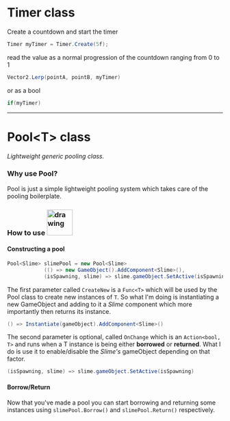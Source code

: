 # Timer class
Create a countdown and start the timer
``` c#
Timer myTimer = Timer.Create(5f);
```
read the value as a normal progression of the countdown ranging from 0 to 1
``` c#
Vector2.Lerp(pointA, pointB, myTimer)
```
or as a bool
``` c#
if(myTimer)
```

___

# Pool\<T> class  
_Lightweight generic pooling class._

### Why use Pool?
Pool is just a simple lightweight pooling system which takes care of the pooling boilerplate.

### How to use <img src="https://static.wikia.nocookie.net/dragonquest/images/6/60/Slime_Artwork.png/revision/latest/scale-to-width-down/1000?cb=20201021141416" draggable="false" alt="drawing" width="60"/><img/>

#### Constructing a pool
``` c#
Pool<Slime> slimePool = new Pool<Slime>
            (() => new GameObject().AddComponent<Slime>(),
            (isSpawning, slime) => slime.gameObject.SetActive(isSpawning));
```
The first parameter called `CreateNew` is a `Func<T>` which will be used
by the Pool class to create new instances of `T`.
So what I'm doing is instantiating a new GameObject and adding to it a _Slime_ component which more importantly then returns its instance.
``` c#
() => Instantiate(gameObject).AddComponent<Slime>() 
```
The second parameter is optional, called `OnChange` which is an `Action<bool, T>` and runs when a T instance is being either __borrowed__ or __returned__.
What I do is use it to enable/disable the _Slime's_ gameObject depending on that factor.
``` c#
(isSpawning, slime) => slime.gameObject.SetActive(isSpawning)
```
#### Borrow/Return
Now that you've made a pool you can start borrowing and returning some instances using `slimePool.Borrow()` and `slimePool.Return()` respectively.
